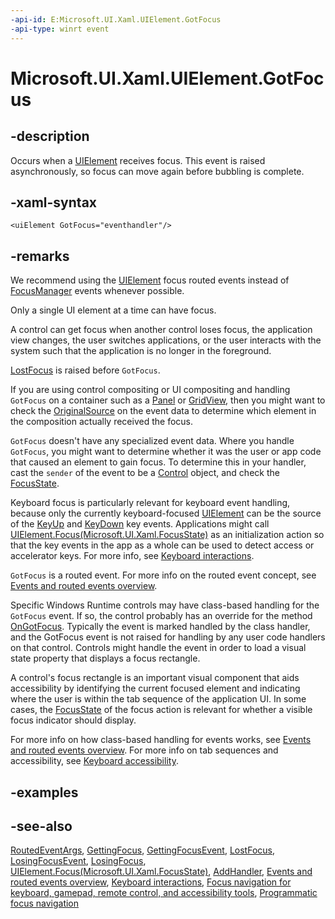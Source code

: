 ```yaml
---
-api-id: E:Microsoft.UI.Xaml.UIElement.GotFocus
-api-type: winrt event
---
```


<!-- Event syntax
public event Microsoft.UI.Xaml.RoutedEventHandler GotFocus
-->

# Microsoft.UI.Xaml.UIElement.GotFocus

## -description

Occurs when a [UIElement](uielement.md) receives focus. This event is raised asynchronously, so focus can move again before bubbling is complete.

## -xaml-syntax

```xaml
<uiElement GotFocus="eventhandler"/>
```

## -remarks

We recommend using the [UIElement](../microsoft.ui.xaml/uielement.md) focus routed events instead of [FocusManager](../microsoft.ui.xaml.input/focusmanager.md) events whenever possible.

Only a single UI element at a time can have focus.

A control can get focus when another control loses focus, the application view changes, the user switches applications, or the user interacts with the system such that the application is no longer in the foreground.

[LostFocus](uielement_lostfocus.md) is raised before `GotFocus`.

If you are using control compositing or UI compositing and handling `GotFocus` on a container such as a [Panel](../microsoft.ui.xaml.controls/panel.md) or [GridView](../microsoft.ui.xaml.controls/gridview.md), then you might want to check the [OriginalSource](routedeventargs_originalsource.md) on the event data to determine which element in the composition actually received the focus.

`GotFocus` doesn't have any specialized event data. Where you handle `GotFocus`, you might want to determine whether it was the user or app code that caused an element to gain focus. To determine this in your handler, cast the `sender` of the event to be a [Control](../microsoft.ui.xaml.controls/control.md) object, and check the [FocusState](/uwp/api/windows.ui.xaml.controls.control.focusstate).

Keyboard focus is particularly relevant for keyboard event handling, because only the currently keyboard-focused [UIElement](uielement.md) can be the source of the [KeyUp](uielement_keyup.md) and [KeyDown](uielement_keydown.md) key events. Applications might call [UIElement.Focus(Microsoft.UI.Xaml.FocusState)](uielement_focus_1914077590.md) as an initialization action so that the key events in the app as a whole can be used to detect access or accelerator keys. For more info, see [Keyboard interactions](/windows/uwp/input-and-devices/keyboard-interactions).

`GotFocus` is a routed event. For more info on the routed event concept, see [Events and routed events overview](/windows/uwp/xaml-platform/events-and-routed-events-overview).

Specific Windows Runtime controls may have class-based handling for the `GotFocus` event. If so, the control probably has an override for the method [OnGotFocus](/uwp/api/windows.ui.xaml.controls.control.ongotfocus(windows.ui.xaml.routedeventargs)). Typically the event is marked handled by the class handler, and the GotFocus event is not raised for handling by any user code handlers on that control. Controls might handle the event in order to load a visual state property that displays a focus rectangle.

A control's focus rectangle is an important visual component that aids accessibility by identifying the current focused element and indicating where the user is within the tab sequence of the application UI. In some cases, the [FocusState](focusstate.md) of the focus action is relevant for whether a visible focus indicator should display.

For more info on how class-based handling for events works, see [Events and routed events overview](/windows/uwp/xaml-platform/events-and-routed-events-overview). For more info on tab sequences and accessibility, see [Keyboard accessibility](/windows/uwp/accessibility/keyboard-accessibility).

## -examples

## -see-also

[RoutedEventArgs](routedeventargs.md), [GettingFocus](uielement_gettingfocus.md), [GettingFocusEvent](uielement_gettingfocusevent.md), [LostFocus](uielement_lostfocus.md), [LosingFocusEvent](uielement_losingfocusevent.md), [LosingFocus](uielement_losingfocus.md), [UIElement.Focus(Microsoft.UI.Xaml.FocusState)](uielement_focus_1914077590.md), [AddHandler](uielement_addhandler_1350394113.md), [Events and routed events overview](/windows/uwp/xaml-platform/events-and-routed-events-overview), [Keyboard interactions](/windows/apps/design/input/keyboard-interactions), [Focus navigation for keyboard, gamepad, remote control, and accessibility tools](/windows/apps/design/input/focus-navigation), [Programmatic focus navigation](/windows/apps/design/input/focus-navigation-programmatic)

